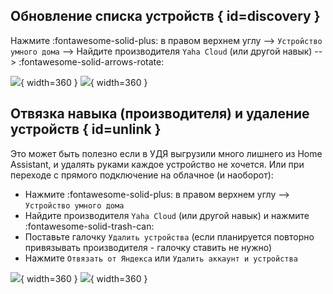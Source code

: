 ## Обновление списка устройств { id=discovery }

Нажмите :fontawesome-solid-plus: в правом верхнем углу --> `Устройство умного дома` -->
Найдите производителя `Yaha Cloud` (или другой навык) --> :fontawesome-solid-arrows-rotate:

![](../assets/images/app/yandex/discovery-1.png){ width=360 }
![](../assets/images/app/yandex/discovery-2.png){ width=360 }

## Отвязка навыка (производителя) и удаление устройств { id=unlink }

Это может быть полезно если в УДЯ выгрузили много лишнего из Home Assistant, и удалять руками каждое устройство не хочется.
Или при переходе с прямого подключение на облачное (и наоборот):

* Нажмите :fontawesome-solid-plus: в правом верхнем углу --> `Устройство умного дома`
* Найдите производителя `Yaha Cloud` (или другой навык) и нажмите :fontawesome-solid-trash-can:
* Поставьте галочку `Удалить устройства` (если планируется повторно привязывать производителя - галочку ставить не нужно)
* Нажмите `Отвязать от Яндекса` или `Удалить аккаунт и устройства`

![](../assets/images/app/yandex/discovery-1.png){ width=360 }
![](../assets/images/app/yandex/unlink.png){ width=360 }
